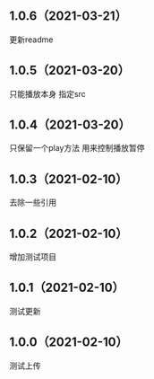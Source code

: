 ## 1.0.6（2021-03-21）
更新readme
## 1.0.5（2021-03-20）
只能播放本身    指定src
## 1.0.4（2021-03-20）
只保留一个play方法 用来控制播放暂停
## 1.0.3（2021-02-10）
去除一些引用
## 1.0.2（2021-02-10）
增加测试项目
## 1.0.1（2021-02-10）
测试更新
## 1.0.0（2021-02-10）
测试上传
